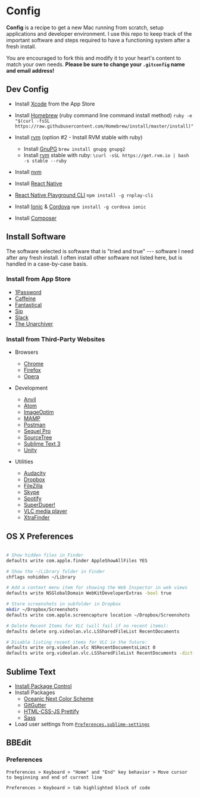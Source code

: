 # Config

**Config** is a recipe to get a new Mac running from scratch, setup applications and developer environment. I use this repo to keep track of the important software and steps required to have a functioning system after a fresh install.

You are encouraged to fork this and modify it to your heart's content to match your own needs. **Please be sure to change your `.gitconfig` name and email address!**

## Dev Config

* Install [Xcode](https://itunes.apple.com/app/xcode/id497799835?mt=12) from the App Store
* Install [Homebrew](http://brew.sh/) (ruby command line command install method) `ruby -e "$(curl -fsSL https://raw.githubusercontent.com/Homebrew/install/master/install)"`
* Install [rvm](https://rvm.io/rvm/install#quick-guided-install) (option #2 - Install RVM stable with ruby)
  * Install [GnuPG](https://www.gnupg.org/) `brew install gnupg gnupg2`
  * Install [rvm](https://rvm.io/rvm/install#quick-guided-install) stable with ruby: `\curl -sSL https://get.rvm.io | bash -s stable --ruby`
* Install [nvm](https://github.com/creationix/nvm#user-content-install-script)

* Install [React Native](https://facebook.github.io/react-native/docs/getting-started.html)
* [React Native Playground CLI](https://github.com/rnplay/rnplay-cli) `npm install -g rnplay-cli`

* Install [Ionic](http://ionicframework.com/getting-started/) & [Cordova](https://cordova.apache.org/#getstarted) `npm install -g cordova ionic`
* Install [Composer](https://getcomposer.org/doc/00-intro.md#globally)

## Install Software

The software selected is software that is "tried and true" --- software I need after any fresh install. I often install other software not listed here, but is handled in a case-by-case basis.

### Install from App Store

* [1Password](https://itunes.apple.com/app/1password-password-manager/id443987910?mt=12)
* [Caffeine](https://itunes.apple.com/app/caffeine/id411246225?mt=12)
* [Fantastical](https://itunes.apple.com/app/fantastical-2-calendar-reminders/id975937182?mt=12)
* [Sip](https://itunes.apple.com/us/app/sip/id507257563?mt=12)
* [Slack](https://itunes.apple.com/app/slack/id803453959?mt=12)
* [The Unarchiver](https://itunes.apple.com/app/the-unarchiver/id425424353?mt=12)

### Install from Third-Party Websites

* Browsers
  * [Chrome](https://www.google.com/chrome/browser/desktop/)
  * [Firefox](http://firefox.com)
  * [Opera](http://www.opera.com/)

* Development
  * [Anvil](http://anvilformac.com/)
  * [Atom](https://atom.io/download/mac)
  * [ImageOptim](https://imageoptim.com/ImageOptim.tbz2)
  * [MAMP](https://www.mamp.info/en/downloads/)
  * [Postman](https://www.getpostman.com)
  * [Sequel Pro](http://www.sequelpro.com/download)
  * [SourceTree](https://www.sourcetreeapp.com/download)
  * [Sublime Text 3](http://www.sublimetext.com/3)
  * [Unity](https://unity3d.com/get-unity)

* Utilities
  * [Audacity](http://audacityteam.org/)
  * [Dropbox](https://www.dropbox.com/install2)
  * [FileZilla](https://filezilla-project.org/download.php?type=client)
  * [Skype](http://www.skype.com/en/download-skype/skype-for-computer/)
  * [Spotify](https://www.spotify.com/us/download/mac/)
  * [SuperDuper!](http://www.shirt-pocket.com/downloads/SuperDuper!.dmg)
  * [VLC media player](http://www.videolan.org/vlc/download-macosx.html)
  * [XtraFinder](https://www.trankynam.com/xtrafinder/)

## OS X Preferences

```bash

# Show hidden files in Finder
defaults write com.apple.finder AppleShowAllFiles YES

# Show the ~/Library folder in Finder
chflags nohidden ~/Library

# Add a context menu item for showing the Web Inspector in web views
defaults write NSGlobalDomain WebKitDeveloperExtras -bool true

# Store screenshots in subfolder in Dropbox
mkdir ~/Dropbox/Screenshots
defaults write com.apple.screencapture location ~/Dropbox/Screenshots

# Delete Recent Items for VLC (will fail if no recent items):
defaults delete org.videolan.vlc.LSSharedFileList RecentDocuments

# Disable listing recent items for VLC in the future:
defaults write org.videolan.vlc NSRecentDocumentsLimit 0
defaults write org.videolan.vlc.LSSharedFileList RecentDocuments -dict-add MaxAmount 0
```

## Sublime Text

* [Install Package Control](https://packagecontrol.io/installation)
* Install Packages
  * [Oceanic Next Color Scheme](https://github.com/voronianski/oceanic-next-color-scheme)
  * [GitGutter](https://github.com/jisaacks/GitGutter)
  * [HTML-CSS-JS Prettify](https://github.com/victorporof/Sublime-HTMLPrettify)
  * [Sass](https://packagecontrol.io/packages/Sass)
* Load user settings from [`Preferences.sublime-settings`](/Preferences.sublime-settings)

## BBEdit

### Preferences

`Preferences > Keyboard > "Home" and "End" key behavior > Move cursor to beginning and end of current line`

`Preferences > Keyboard > tab highlighted block of code`
